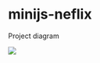 # minijs-neflix

Project diagram 

![](https://www.figma.com/file/5Y6GlS7acePIc7XqnhfWL2/Projeto-junior?node-id=0%3A1)